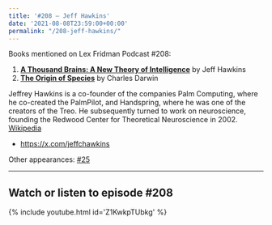 ```yaml
---
title: '#208 – Jeff Hawkins'
date: '2021-08-08T23:59:00+00:00'
permalink: "/208-jeff-hawkins/"
---
```


Books mentioned on Lex Fridman Podcast #208:

1. <b><a href="https://amzn.to/3I0bboU" target="_blank" rel="sponsored noopener noreferrer">A Thousand Brains: A New Theory of Intelligence</a></b> by Jeff Hawkins
2. <b><a href="https://amzn.to/3WEuGrl" target="_blank" rel="sponsored noopener noreferrer">The Origin of Species</a></b> by Charles Darwin

<!--more-->

Jeffrey Hawkins is a co-founder of the companies Palm Computing, where he co-created the PalmPilot, and Handspring, where he was one of the creators of the Treo. He subsequently turned to work on neuroscience, founding the Redwood Center for Theoretical Neuroscience in 2002. <a href="https://en.wikipedia.org/wiki/Jeff_Hawkins" target="_blank">Wikipedia</a>

- <a href="https://x.com/jeffchawkins" target="_blank">https://x.com/jeffchawkins</a>

Other appearances: [\#25](/25-jeff-hawkins/)

- - - - - -

## Watch or listen to episode #208

{% include youtube.html id='Z1KwkpTUbkg' %}